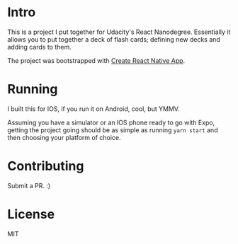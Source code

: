 # Intro

This is a project I put together for Udacity's React Nanodegree. Essentially it allows you to put
together a deck of flash cards; defining new decks and adding cards to them.

The project was bootstrapped with [Create React Native App](https://github.com/react-community/create-react-native-app).

# Running

I built this for IOS, if you run it on Android, cool, but YMMV.

Assuming you have a simulator or an IOS phone ready to go with Expo, getting the project going should be as simple as running `yarn start` and then choosing your platform of choice.

# Contributing

Submit a PR. :)

# License

MIT
